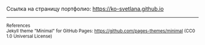 Ссылка на страницу портфолио: https://ko-svetlana.github.io 
___
<sup>References</sup><br>
<sup>Jekyll theme "Minimal" for GitHub Pages: https://github.com/pages-themes/minimal (CC0 1.0 Universal License)</sup>
